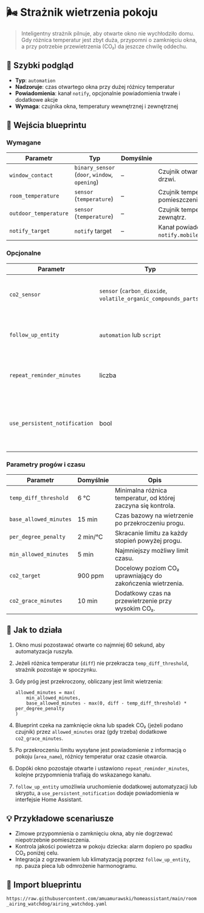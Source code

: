 # 🌬️ Strażnik wietrzenia pokoju

> Inteligentny strażnik pilnuje, aby otwarte okno nie wychłodziło domu. Gdy różnica temperatur jest zbyt duża, przypomni o zamknięciu okna, a przy potrzebie przewietrzenia (CO₂) da jeszcze chwilę oddechu.

## 🧾 Szybki podgląd
- **Typ**: `automation`
- **Nadzoruje**: czas otwartego okna przy dużej różnicy temperatur
- **Powiadomienia**: kanał `notify`, opcjonalnie powiadomienia trwałe i dodatkowe akcje
- **Wymaga**: czujnika okna, temperatury wewnętrznej i zewnętrznej

## 🔌 Wejścia blueprintu

### Wymagane
| Parametr | Typ | Domyślnie | Opis |
| --- | --- | --- | --- |
| `window_contact` | `binary_sensor` (`door`, `window`, `opening`) | – | Czujnik otwarcia okna lub drzwi. |
| `room_temperature` | `sensor` (`temperature`) | – | Czujnik temperatury w pomieszczeniu. |
| `outdoor_temperature` | `sensor` (`temperature`) | – | Czujnik temperatury na zewnątrz. |
| `notify_target` | `notify` target | – | Kanał powiadomień, np. `notify.mobile_app_moj_telefon`. |

### Opcjonalne
| Parametr | Typ | Domyślnie | Opis |
| --- | --- | --- | --- |
| `co2_sensor` | `sensor` (`carbon_dioxide`, `volatile_organic_compounds_parts`) | pusty | Wstrzymuje alarm do czasu spadku CO₂ poniżej celu. |
| `follow_up_entity` | `automation` lub `script` | pusty | Sekwencja uruchamiana po podniesieniu alarmu. |
| `repeat_reminder_minutes` | liczba | 10 | Interwał kolejnych przypomnień; `0` wyłącza powtórki. |
| `use_persistent_notification` | bool | `true` | Tworzy powiadomienie w interfejsie HA przy alarmie i po zamknięciu okna. |

### Parametry progów i czasu
| Parametr | Domyślnie | Opis |
| --- | --- | --- |
| `temp_diff_threshold` | 6 °C | Minimalna różnica temperatur, od której zaczyna się kontrola. |
| `base_allowed_minutes` | 15 min | Czas bazowy na wietrzenie po przekroczeniu progu. |
| `per_degree_penalty` | 2 min/°C | Skracanie limitu za każdy stopień powyżej progu. |
| `min_allowed_minutes` | 5 min | Najmniejszy możliwy limit czasu. |
| `co2_target` | 900 ppm | Docelowy poziom CO₂ uprawniający do zakończenia wietrzenia. |
| `co2_grace_minutes` | 10 min | Dodatkowy czas na przewietrzenie przy wysokim CO₂. |

## 🧠 Jak to działa
1. Okno musi pozostawać otwarte co najmniej 60 sekund, aby automatyzacja ruszyła.
2. Jeżeli różnica temperatur (`diff`) nie przekracza `temp_diff_threshold`, strażnik pozostaje w spoczynku.
3. Gdy próg jest przekroczony, obliczany jest limit wietrzenia:

   ```text
   allowed_minutes = max(
       min_allowed_minutes,
       base_allowed_minutes - max(0, diff - temp_diff_threshold) * per_degree_penalty
   )
   ```

4. Blueprint czeka na zamknięcie okna lub spadek CO₂ (jeżeli podano czujnik) przez `allowed_minutes` oraz (gdy trzeba) dodatkowe `co2_grace_minutes`.
5. Po przekroczeniu limitu wysyłane jest powiadomienie z informacją o pokoju (`area_name`), różnicy temperatur oraz czasie otwarcia.
6. Dopóki okno pozostaje otwarte i ustawiono `repeat_reminder_minutes`, kolejne przypomnienia trafiają do wskazanego kanału.
7. `follow_up_entity` umożliwia uruchomienie dodatkowej automatyzacji lub skryptu, a `use_persistent_notification` dodaje powiadomienia w interfejsie Home Assistant.

## 💡 Przykładowe scenariusze
- Zimowe przypomnienia o zamknięciu okna, aby nie dogrzewać niepotrzebnie pomieszczenia.
- Kontrola jakości powietrza w pokoju dziecka: alarm dopiero po spadku CO₂ poniżej celu.
- Integracja z ogrzewaniem lub klimatyzacją poprzez `follow_up_entity`, np. pauza pieca lub odmrożenie harmonogramu.

## 🔗 Import blueprintu
`https://raw.githubusercontent.com/amuamurawski/homeassistant/main/room_airing_watchdog/airing_watchdog.yaml`
